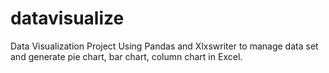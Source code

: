 # datavisualize
Data Visualization Project
Using Pandas and Xlxswriter to manage data set and generate pie chart, bar chart, column chart in Excel.
